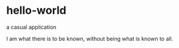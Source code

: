 # hello-world
a casual application

I am what there is to be known, without being what is known to all. 
